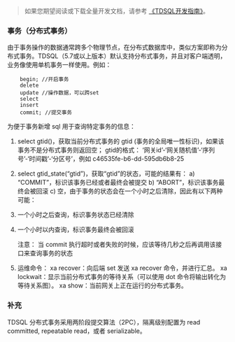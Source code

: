 
> 如果您期望阅读或下载全量开发文档，请参考 [《TDSQL开发指南》](https://intl.cloud.tencent.com/document/product/1042/33352)。

### 事务（分布式事务）

由于事务操作的数据通常跨多个物理节点，在分布式数据库中，类似方案即称为分布式事务。TDSQL（5.7或以上版本）默认支持分布式事务，并且对客户端透明，业务像使用单机事务一样使用。例如：
```
	begin; //开启事务
	delete
	update //操作数据，可以跨set
	select
	insert
	commit; //提交事务
```

为便于事务新增 sql 用于查询特定事务的信息：
1. select gtid()，获取当前分布式事务的 gtid (事务的全局唯一性标识)，如果该事务不是分布式事务则返回空；
gtid的格式：
‘网关id’-‘网关随机值’-‘序列号’-‘时间戳’-‘分区号’，例如 c46535fe-b6-dd-595db6b8-25
2. select gtid_state(“gtid”)，获取“gtid”的状态，可能的结果有：
a) “COMMIT”，标识该事务已经或者最终会被提交
b) “ABORT”，标识该事务最终会被回滚
c) 空，由于事务的状态会在一个小时之后清除，因此有以下两种可能：
 1. 一个小时之后查询，标识事务状态已经清除
 2. 一个小时以内查询，标识事务最终会被回滚

	注意： 当 commit 执行超时或者失败的时候，应该等待几秒之后再调用该接口来查询事务的状态

3. 运维命令：
	xa recover：向后端 set 发送 xa recover 命令，并进行汇总。
	xa lockwait：显示当前分布式事务的等待关系（可以使用 dot 命令将输出转化为等待关系图）。
	xa show：当前网关上正在运行的分布式事务。

### 补充
TDSQL 分布式事务采用两阶段提交算法（2PC），隔离级别配置为 read committed, repeatable read，或者 serializable。
